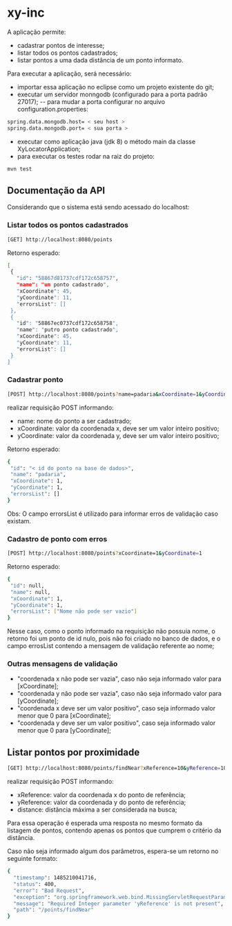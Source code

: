 # xy-inc
A aplicação permite:

  - cadastrar pontos de interesse;
  - listar todos os pontos cadastrados;
  - listar pontos a uma dada distância de um ponto informato.

Para executar a aplicação, será necessário:

  - importar essa aplicação no eclipse como um projeto existente do git; 
  - executar um servidor monngodb (configurado para a porta padrão 27017);
  -- para mudar a porta configurar no arquivo configuration.properties:
```sh
spring.data.mongodb.host= < seu host >
spring.data.mongodb.port= < sua porta >
```
  - executar como aplicação java (jdk 8) o método main da classe XyLocatorApplication;
  - para executar os testes rodar na raiz do projeto:
  ```sh
  mvn test
  ```
## Documentação da API

Considerando que o sistema está sendo acessado do localhost:

### Listar todos os pontos cadastrados
 ```sh
[GET] http://localhost:8080/points
```
Retorno esperado:
 ```sh
[
  {
    "id": "58867d81737cdf172c658757",
    "name": "um ponto cadastrado",
    "xCoordinate": 45,
    "yCoordinate": 11,
    "errorsList": []
  },
  {
    "id": "58867ec0737cdf172c658758",
    "name": "putro ponto cadastrado",
    "xCoordinate": 45,
    "yCoordinate": 11,
    "errorsList": []
  }
]
```
### Cadastrar ponto
 ```sh
[POST] http://localhost:8080/points?name=padaria&xCoordinate=1&yCoordinate=1
```
 realizar requisição POST informando:
  - name: nome do ponto a ser cadastrado;
  - xCoordinate: valor da coordenada x, deve ser um valor inteiro positivo;
  - yCoordinate: valor da coordenada y, deve ser um valor inteiro positivo;
 
Retorno esperado:
 ```sh
{
  "id": "< id do ponto na base de dados>",
  "name": "padaria",
  "xCoordinate": 1,
  "yCoordinate": 1,
  "errorsList": []
}
```
Obs: O campo errorsList é utilizado para informar erros de validação caso existam.
### Cadastro de ponto com erros
 ```sh
[POST] http://localhost:8080/points?xCoordinate=1&yCoordinate=1
```
Retorno esperado:
 ```sh
{
  "id": null,
  "name": null,
  "xCoordinate": 1,
  "yCoordinate": 1,
  "errorsList": ["Nome não pode ser vazio"]
}
```
Nesse caso, como o ponto informado na requisição não possuia nome, o retorno foi um ponto de id nulo, pois não foi criado no banco de dados, e o campo errosList contendo a mensagem de validação referente ao nome;

### Outras mensagens de validação

 - "coordenada x não pode ser vazia", caso não seja informado valor para [xCoordinate];
 - "coordenada y não pode ser vazia", caso não seja informado valor para [yCoordinate];
 - "coordenada x deve ser um valor positivo", caso seja informado valor menor que 0 para [xCoordinate];
 - "coordenada y deve ser um valor positivo", caso seja informado valor menor que 0 para [yCoordinate];

## Listar pontos por proximidade

```sh
[GET] http://localhost:8080/points/findNear?xReference=10&yReference=10&distance=20
```
 realizar requisição POST informando:
  - xReference: valor da coordenada x do ponto de referência;
  - yReference: valor da coordenada y do ponto de referência;
  - distance: distância máxima a ser considerada na busca;

Para essa operação é esperada uma resposta no mesmo formato da listagem de pontos, contendo apenas os pontos que cumprem o critério da distância.

Caso não seja informado algum dos parâmetros, espera-se um retorno no seguinte formato:

```sh
{
  "timestamp": 1485210041716,
  "status": 400,
  "error": "Bad Request",
  "exception": "org.springframework.web.bind.MissingServletRequestParameterException",
  "message": "Required Integer parameter 'yReference' is not present",
  "path": "/points/findNear"
}
```



















